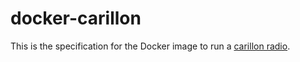 docker-carillon
===============

This is the specification for the Docker image to run a [carillon radio](https://github.com/fkmclane/carillon).
